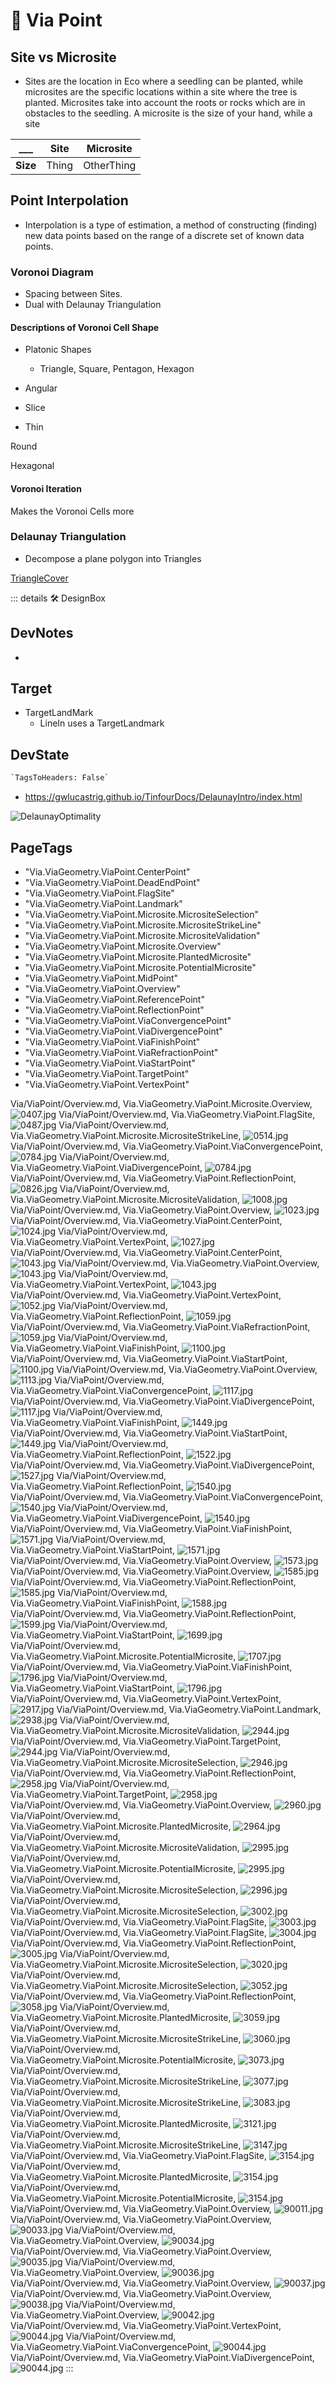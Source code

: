 
# 🔻 <via>Via Point</via>

## Site vs Microsite

- Sites are the location in Eco where a seedling can be planted, while microsites are the specific locations within a site where the tree is planted. Microsites take into account the roots or rocks which are in obstacles to the seedling. A microsite is the size of your hand, while a site

___ | **Site** | **Microsite**
--- | --- | ---
**Size** | Thing | OtherThing

## Point Interpolation

- Interpolation is a type of estimation, a method of constructing (finding) new data points based on the range of a discrete set of known data points.

### Voronoi Diagram

- Spacing between Sites.
- Dual with Delaunay Triangulation

#### Descriptions of Voronoi Cell Shape

- Platonic Shapes
    - Triangle, Square, Pentagon, Hexagon

- Angular

- Slice

- Thin

Round

Hexagonal

#### Voronoi Iteration

Makes the Voronoi Cells more

### Delaunay Triangulation

- Decompose a plane polygon into Triangles

[TriangleCover](/reference/Via/AreaCover/TriangleCover)

::: details 🛠 <dev>DesignBox</dev>

## DevNotes

-

## Target

- TargetLandMark
    - LineIn uses a TargetLandmark

## DevState

```py
`TagsToHeaders: False`
```

- <https://gwlucastrig.github.io/TinfourDocs/DelaunayIntro/index.html>

![DelaunayOptimality](/Via/Voronoi/DelaunayOptimality.png)

<h2>PageTags</h2>

- "Via.ViaGeometry.ViaPoint.CenterPoint"
- "Via.ViaGeometry.ViaPoint.DeadEndPoint"
- "Via.ViaGeometry.ViaPoint.FlagSite"
- "Via.ViaGeometry.ViaPoint.Landmark"
- "Via.ViaGeometry.ViaPoint.Microsite.MicrositeSelection"
- "Via.ViaGeometry.ViaPoint.Microsite.MicrositeStrikeLine"
- "Via.ViaGeometry.ViaPoint.Microsite.MicrositeValidation"
- "Via.ViaGeometry.ViaPoint.Microsite.Overview"
- "Via.ViaGeometry.ViaPoint.Microsite.PlantedMicrosite"
- "Via.ViaGeometry.ViaPoint.Microsite.PotentialMicrosite"
- "Via.ViaGeometry.ViaPoint.MidPoint"
- "Via.ViaGeometry.ViaPoint.Overview"
- "Via.ViaGeometry.ViaPoint.ReferencePoint"
- "Via.ViaGeometry.ViaPoint.ReflectionPoint"
- "Via.ViaGeometry.ViaPoint.ViaConvergencePoint"
- "Via.ViaGeometry.ViaPoint.ViaDivergencePoint"
- "Via.ViaGeometry.ViaPoint.ViaFinishPoint"
- "Via.ViaGeometry.ViaPoint.ViaRefractionPoint"
- "Via.ViaGeometry.ViaPoint.ViaStartPoint"
- "Via.ViaGeometry.ViaPoint.TargetPoint"
- "Via.ViaGeometry.ViaPoint.VertexPoint"

Via/ViaPoint/Overview.md, <dev>Via.ViaGeometry.ViaPoint.Microsite.Overview</dev>, ![0407.jpg](/PaperPhoto/0407.jpg)
Via/ViaPoint/Overview.md, <dev>Via.ViaGeometry.ViaPoint.FlagSite</dev>, ![0487.jpg](/PaperPhoto/0487.jpg)
Via/ViaPoint/Overview.md, <dev>Via.ViaGeometry.ViaPoint.Microsite.MicrositeStrikeLine</dev>, ![0514.jpg](/PaperPhoto/0514.jpg)
Via/ViaPoint/Overview.md, <dev>Via.ViaGeometry.ViaPoint.ViaConvergencePoint</dev>, ![0784.jpg](/PaperPhoto/0784.jpg)
Via/ViaPoint/Overview.md, <dev>Via.ViaGeometry.ViaPoint.ViaDivergencePoint</dev>, ![0784.jpg](/PaperPhoto/0784.jpg)
Via/ViaPoint/Overview.md, <dev>Via.ViaGeometry.ViaPoint.ReflectionPoint</dev>, ![0826.jpg](/PaperPhoto/0826.jpg)
Via/ViaPoint/Overview.md, <dev>Via.ViaGeometry.ViaPoint.Microsite.MicrositeValidation</dev>, ![1008.jpg](/PaperPhoto/1008.jpg)
Via/ViaPoint/Overview.md, <dev>Via.ViaGeometry.ViaPoint.Overview</dev>, ![1023.jpg](/PaperPhoto/1023.jpg)
Via/ViaPoint/Overview.md, <dev>Via.ViaGeometry.ViaPoint.CenterPoint</dev>, ![1024.jpg](/PaperPhoto/1024.jpg)
Via/ViaPoint/Overview.md, <dev>Via.ViaGeometry.ViaPoint.VertexPoint</dev>, ![1027.jpg](/PaperPhoto/1027.jpg)
Via/ViaPoint/Overview.md, <dev>Via.ViaGeometry.ViaPoint.CenterPoint</dev>, ![1043.jpg](/PaperPhoto/1043.jpg)
Via/ViaPoint/Overview.md, <dev>Via.ViaGeometry.ViaPoint.Overview</dev>, ![1043.jpg](/PaperPhoto/1043.jpg)
Via/ViaPoint/Overview.md, <dev>Via.ViaGeometry.ViaPoint.VertexPoint</dev>, ![1043.jpg](/PaperPhoto/1043.jpg)
Via/ViaPoint/Overview.md, <dev>Via.ViaGeometry.ViaPoint.VertexPoint</dev>, ![1052.jpg](/PaperPhoto/1052.jpg)
Via/ViaPoint/Overview.md, <dev>Via.ViaGeometry.ViaPoint.ReflectionPoint</dev>, ![1059.jpg](/PaperPhoto/1059.jpg)
Via/ViaPoint/Overview.md, <dev>Via.ViaGeometry.ViaPoint.ViaRefractionPoint</dev>, ![1059.jpg](/PaperPhoto/1059.jpg)
Via/ViaPoint/Overview.md, <dev>Via.ViaGeometry.ViaPoint.ViaFinishPoint</dev>, ![1100.jpg](/PaperPhoto/1100.jpg)
Via/ViaPoint/Overview.md, <dev>Via.ViaGeometry.ViaPoint.ViaStartPoint</dev>, ![1100.jpg](/PaperPhoto/1100.jpg)
Via/ViaPoint/Overview.md, <dev>Via.ViaGeometry.ViaPoint.Overview</dev>, ![1113.jpg](/PaperPhoto/1113.jpg)
Via/ViaPoint/Overview.md, <dev>Via.ViaGeometry.ViaPoint.ViaConvergencePoint</dev>, ![1117.jpg](/PaperPhoto/1117.jpg)
Via/ViaPoint/Overview.md, <dev>Via.ViaGeometry.ViaPoint.ViaDivergencePoint</dev>, ![1117.jpg](/PaperPhoto/1117.jpg)
Via/ViaPoint/Overview.md, <dev>Via.ViaGeometry.ViaPoint.ViaFinishPoint</dev>, ![1449.jpg](/PaperPhoto/1449.jpg)
Via/ViaPoint/Overview.md, <dev>Via.ViaGeometry.ViaPoint.ViaStartPoint</dev>, ![1449.jpg](/PaperPhoto/1449.jpg)
Via/ViaPoint/Overview.md, <dev>Via.ViaGeometry.ViaPoint.ReflectionPoint</dev>, ![1522.jpg](/PaperPhoto/1522.jpg)
Via/ViaPoint/Overview.md, <dev>Via.ViaGeometry.ViaPoint.ViaDivergencePoint</dev>, ![1527.jpg](/PaperPhoto/1527.jpg)
Via/ViaPoint/Overview.md, <dev>Via.ViaGeometry.ViaPoint.ReflectionPoint</dev>, ![1540.jpg](/PaperPhoto/1540.jpg)
Via/ViaPoint/Overview.md, <dev>Via.ViaGeometry.ViaPoint.ViaConvergencePoint</dev>, ![1540.jpg](/PaperPhoto/1540.jpg)
Via/ViaPoint/Overview.md, <dev>Via.ViaGeometry.ViaPoint.ViaDivergencePoint</dev>, ![1540.jpg](/PaperPhoto/1540.jpg)
Via/ViaPoint/Overview.md, <dev>Via.ViaGeometry.ViaPoint.ViaFinishPoint</dev>, ![1571.jpg](/PaperPhoto/1571.jpg)
Via/ViaPoint/Overview.md, <dev>Via.ViaGeometry.ViaPoint.ViaStartPoint</dev>, ![1571.jpg](/PaperPhoto/1571.jpg)
Via/ViaPoint/Overview.md, <dev>Via.ViaGeometry.ViaPoint.Overview</dev>, ![1573.jpg](/PaperPhoto/1573.jpg)
Via/ViaPoint/Overview.md, <dev>Via.ViaGeometry.ViaPoint.Overview</dev>, ![1585.jpg](/PaperPhoto/1585.jpg)
Via/ViaPoint/Overview.md, <dev>Via.ViaGeometry.ViaPoint.ReflectionPoint</dev>, ![1585.jpg](/PaperPhoto/1585.jpg)
Via/ViaPoint/Overview.md, <dev>Via.ViaGeometry.ViaPoint.ViaFinishPoint</dev>, ![1588.jpg](/PaperPhoto/1588.jpg)
Via/ViaPoint/Overview.md, <dev>Via.ViaGeometry.ViaPoint.ReflectionPoint</dev>, ![1599.jpg](/PaperPhoto/1599.jpg)
Via/ViaPoint/Overview.md, <dev>Via.ViaGeometry.ViaPoint.ViaStartPoint</dev>, ![1699.jpg](/PaperPhoto/1699.jpg)
Via/ViaPoint/Overview.md, <dev>Via.ViaGeometry.ViaPoint.Microsite.PotentialMicrosite</dev>, ![1707.jpg](/PaperPhoto/1707.jpg)
Via/ViaPoint/Overview.md, <dev>Via.ViaGeometry.ViaPoint.ViaFinishPoint</dev>, ![1796.jpg](/PaperPhoto/1796.jpg)
Via/ViaPoint/Overview.md, <dev>Via.ViaGeometry.ViaPoint.ViaStartPoint</dev>, ![1796.jpg](/PaperPhoto/1796.jpg)
Via/ViaPoint/Overview.md, <dev>Via.ViaGeometry.ViaPoint.VertexPoint</dev>, ![2917.jpg](/PaperPhoto/2917.jpg)
Via/ViaPoint/Overview.md, <dev>Via.ViaGeometry.ViaPoint.Landmark</dev>, ![2938.jpg](/PaperPhoto/2938.jpg)
Via/ViaPoint/Overview.md, <dev>Via.ViaGeometry.ViaPoint.Microsite.MicrositeValidation</dev>, ![2944.jpg](/PaperPhoto/2944.jpg)
Via/ViaPoint/Overview.md, <dev>Via.ViaGeometry.ViaPoint.TargetPoint</dev>, ![2944.jpg](/PaperPhoto/2944.jpg)
Via/ViaPoint/Overview.md, <dev>Via.ViaGeometry.ViaPoint.Microsite.MicrositeSelection</dev>, ![2946.jpg](/PaperPhoto/2946.jpg)
Via/ViaPoint/Overview.md, <dev>Via.ViaGeometry.ViaPoint.ReflectionPoint</dev>, ![2958.jpg](/PaperPhoto/2958.jpg)
Via/ViaPoint/Overview.md, <dev>Via.ViaGeometry.ViaPoint.TargetPoint</dev>, ![2958.jpg](/PaperPhoto/2958.jpg)
Via/ViaPoint/Overview.md, <dev>Via.ViaGeometry.ViaPoint.Overview</dev>, ![2960.jpg](/PaperPhoto/2960.jpg)
Via/ViaPoint/Overview.md, <dev>Via.ViaGeometry.ViaPoint.Microsite.PlantedMicrosite</dev>, ![2964.jpg](/PaperPhoto/2964.jpg)
Via/ViaPoint/Overview.md, <dev>Via.ViaGeometry.ViaPoint.Microsite.MicrositeValidation</dev>, ![2995.jpg](/PaperPhoto/2995.jpg)
Via/ViaPoint/Overview.md, <dev>Via.ViaGeometry.ViaPoint.Microsite.PotentialMicrosite</dev>, ![2995.jpg](/PaperPhoto/2995.jpg)
Via/ViaPoint/Overview.md, <dev>Via.ViaGeometry.ViaPoint.Microsite.MicrositeSelection</dev>, ![2996.jpg](/PaperPhoto/2996.jpg)
Via/ViaPoint/Overview.md, <dev>Via.ViaGeometry.ViaPoint.Microsite.MicrositeSelection</dev>, ![3002.jpg](/PaperPhoto/3002.jpg)
Via/ViaPoint/Overview.md, <dev>Via.ViaGeometry.ViaPoint.FlagSite</dev>, ![3003.jpg](/PaperPhoto/3003.jpg)
Via/ViaPoint/Overview.md, <dev>Via.ViaGeometry.ViaPoint.FlagSite</dev>, ![3004.jpg](/PaperPhoto/3004.jpg)
Via/ViaPoint/Overview.md, <dev>Via.ViaGeometry.ViaPoint.ReflectionPoint</dev>, ![3005.jpg](/PaperPhoto/3005.jpg)
Via/ViaPoint/Overview.md, <dev>Via.ViaGeometry.ViaPoint.Microsite.MicrositeSelection</dev>, ![3020.jpg](/PaperPhoto/3020.jpg)
Via/ViaPoint/Overview.md, <dev>Via.ViaGeometry.ViaPoint.Microsite.MicrositeSelection</dev>, ![3052.jpg](/PaperPhoto/3052.jpg)
Via/ViaPoint/Overview.md, <dev>Via.ViaGeometry.ViaPoint.ReflectionPoint</dev>, ![3058.jpg](/PaperPhoto/3058.jpg)
Via/ViaPoint/Overview.md, <dev>Via.ViaGeometry.ViaPoint.Microsite.PlantedMicrosite</dev>, ![3059.jpg](/PaperPhoto/3059.jpg)
Via/ViaPoint/Overview.md, <dev>Via.ViaGeometry.ViaPoint.Microsite.MicrositeStrikeLine</dev>, ![3060.jpg](/PaperPhoto/3060.jpg)
Via/ViaPoint/Overview.md, <dev>Via.ViaGeometry.ViaPoint.Microsite.PotentialMicrosite</dev>, ![3073.jpg](/PaperPhoto/3073.jpg)
Via/ViaPoint/Overview.md, <dev>Via.ViaGeometry.ViaPoint.Microsite.MicrositeStrikeLine</dev>, ![3077.jpg](/PaperPhoto/3077.jpg)
Via/ViaPoint/Overview.md, <dev>Via.ViaGeometry.ViaPoint.Microsite.MicrositeStrikeLine</dev>, ![3083.jpg](/PaperPhoto/3083.jpg)
Via/ViaPoint/Overview.md, <dev>Via.ViaGeometry.ViaPoint.Microsite.PlantedMicrosite</dev>, ![3121.jpg](/PaperPhoto/3121.jpg)
Via/ViaPoint/Overview.md, <dev>Via.ViaGeometry.ViaPoint.Microsite.MicrositeStrikeLine</dev>, ![3147.jpg](/PaperPhoto/3147.jpg)
Via/ViaPoint/Overview.md, <dev>Via.ViaGeometry.ViaPoint.FlagSite</dev>, ![3154.jpg](/PaperPhoto/3154.jpg)
Via/ViaPoint/Overview.md, <dev>Via.ViaGeometry.ViaPoint.Microsite.PlantedMicrosite</dev>, ![3154.jpg](/PaperPhoto/3154.jpg)
Via/ViaPoint/Overview.md, <dev>Via.ViaGeometry.ViaPoint.Microsite.PotentialMicrosite</dev>, ![3154.jpg](/PaperPhoto/3154.jpg)
Via/ViaPoint/Overview.md, <dev>Via.ViaGeometry.ViaPoint.Overview</dev>, ![90011.jpg](/PaperPhoto/90011.jpg)
Via/ViaPoint/Overview.md, <dev>Via.ViaGeometry.ViaPoint.Overview</dev>, ![90033.jpg](/PaperPhoto/90033.jpg)
Via/ViaPoint/Overview.md, <dev>Via.ViaGeometry.ViaPoint.Overview</dev>, ![90034.jpg](/PaperPhoto/90034.jpg)
Via/ViaPoint/Overview.md, <dev>Via.ViaGeometry.ViaPoint.Overview</dev>, ![90035.jpg](/PaperPhoto/90035.jpg)
Via/ViaPoint/Overview.md, <dev>Via.ViaGeometry.ViaPoint.Overview</dev>, ![90036.jpg](/PaperPhoto/90036.jpg)
Via/ViaPoint/Overview.md, <dev>Via.ViaGeometry.ViaPoint.Overview</dev>, ![90037.jpg](/PaperPhoto/90037.jpg)
Via/ViaPoint/Overview.md, <dev>Via.ViaGeometry.ViaPoint.Overview</dev>, ![90038.jpg](/PaperPhoto/90038.jpg)
Via/ViaPoint/Overview.md, <dev>Via.ViaGeometry.ViaPoint.Overview</dev>, ![90042.jpg](/PaperPhoto/90042.jpg)
Via/ViaPoint/Overview.md, <dev>Via.ViaGeometry.ViaPoint.VertexPoint</dev>, ![90044.jpg](/PaperPhoto/90044.jpg)
Via/ViaPoint/Overview.md, <dev>Via.ViaGeometry.ViaPoint.ViaConvergencePoint</dev>, ![90044.jpg](/PaperPhoto/90044.jpg)
Via/ViaPoint/Overview.md, <dev>Via.ViaGeometry.ViaPoint.ViaDivergencePoint</dev>, ![90044.jpg](/PaperPhoto/90044.jpg)
:::
